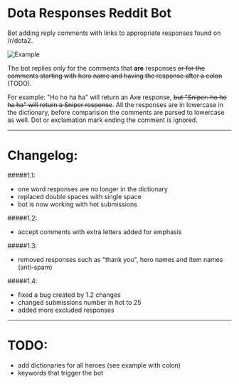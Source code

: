 # Dota Responses Reddit Bot
Bot adding reply comments with links to appropriate responses found on /r/dota2.

![Example](http://i.imgur.com/loqqDXk.png)

The bot replies only for the comments that **are** responses ~~or for the comments starting with hero name and having the response after a colon~~ (TODO). 

For example:
"Ho ho ha ha" will return an Axe response, ~~but "Sniper: ho ho ha ha" will return a Sniper response~~. 
All the responses are in lowercase in the dictionary, before comparision the comments are parsed to lowercase as well. Dot or exclamation mark ending the comment is ignored.

---
# Changelog:
#####1.1:
* one word responses are no longer in the dictionary
* replaced double spaces with single space
* bot is now working with hot submissions

#####1.2:
* accept comments with extra letters added for emphasis

#####1.3:
* removed responses such as "thank you", hero names and item names (anti-spam)

#####1.4:
* fixed a bug created by 1.2 changes
* changed submissions number in hot to 25
* added more excluded responses

---
# TODO:
* add dictionaries for all heroes (see example with colon)
* keywords that trigger the bot


